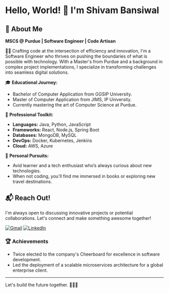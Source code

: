# Hello, World! 👋 I'm Shivam Bansiwal

## 🚀 About Me
**MSCS @ Purdue | Software Engineer | Code Artisan**

👨‍💻 Crafting code at the intersection of efficiency and innovation, I'm a Software Engineer who thrives on pushing the boundaries of what is possible with technology. With a Master's from Purdue and a background in complex project implementations, I specialize in transforming challenges into seamless digital solutions.

🎓 **Educational Journey:**
- Bachelor of Computer Application from GGSIP University.
- Master of Computer Application from JIMS, IP University.
- Currently mastering the art of Computer Science at Purdue.

🔧 **Professional Toolkit:**
- **Languages:** Java, Python, JavaScript
- **Frameworks:** React, Node.js, Spring Boot
- **Databases:** MongoDB, MySQL
- **DevOps:** Docker, Kubernetes, Jenkins
- **Cloud:** AWS, Azure

🌟 **Personal Pursuits:**
- Avid learner and a tech enthusiast who’s always curious about new technologies.
- When not coding, you'll find me immersed in books or exploring new travel destinations.

## 📬 Reach Out!
I'm always open to discussing innovative projects or potential collaborations. Let's connect and make something awesome together!

[![Gmail](https://img.shields.io/badge/Gmail-D14836?style=for-the-badge&logo=gmail&logoColor=white)](mailto:shivambansiwal98@gmail.com)
[![LinkedIn](https://img.shields.io/badge/LinkedIn-0077B5?style=for-the-badge&logo=linkedin&logoColor=white)](https://www.linkedin.com/in/shivam-bansiwal-369abb212/)

### 🏆 Achievements
- Twice elected to the company's Cheerboard for excellence in software development.
- Led the deployment of a scalable microservices architecture for a global enterprise client.

---

Let's build the future together. 👨‍💻🌟
